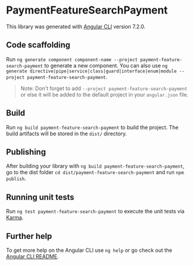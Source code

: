 # PaymentFeatureSearchPayment

This library was generated with [Angular CLI](https://github.com/angular/angular-cli) version 7.2.0.

## Code scaffolding

Run `ng generate component component-name --project payment-feature-search-payment` to generate a new component. You can also use `ng generate directive|pipe|service|class|guard|interface|enum|module --project payment-feature-search-payment`.

> Note: Don't forget to add `--project payment-feature-search-payment` or else it will be added to the default project in your `angular.json` file.

## Build

Run `ng build payment-feature-search-payment` to build the project. The build artifacts will be stored in the `dist/` directory.

## Publishing

After building your library with `ng build payment-feature-search-payment`, go to the dist folder `cd dist/payment-feature-search-payment` and run `npm publish`.

## Running unit tests

Run `ng test payment-feature-search-payment` to execute the unit tests via [Karma](https://karma-runner.github.io).

## Further help

To get more help on the Angular CLI use `ng help` or go check out the [Angular CLI README](https://github.com/angular/angular-cli/blob/master/README.md).
